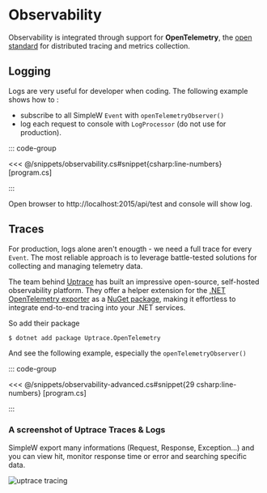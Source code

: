 # Observability

Observability is integrated through support for **OpenTelemetry**, the [open standard](https://opentelemetry.io/) for distributed tracing and metrics collection.


## Logging

Logs are very useful for developer when coding.
The following example shows how to :
- subscribe to all SimpleW `Event` with `openTelemetryObserver()`
- log each request to console with `LogProcessor` (do not use for production).

::: code-group

<<< @/snippets/observability.cs#snippet{csharp:line-numbers} [program.cs]

:::

Open browser to http://localhost:2015/api/test and console will show log.

## Traces

For production, logs alone aren't enougth - we need a full trace for every `Event`.
The most reliable approach is to leverage battle-tested solutions for collecting and managing telemetry data.

The team behind [Uptrace](https://uptrace.dev/) has built an impressive open-source, self-hosted observability platform.
They offer a helper extension for the [.NET OpenTelemetry exporter](https://github.com/open-telemetry/opentelemetry-dotnet) as a [NuGet package](https://www.nuget.org/packages/Uptrace.OpenTelemetry), 
making it effortless to integrate end-to-end tracing into your .NET services.

So add their package

```sh
$ dotnet add package Uptrace.OpenTelemetry
```

And see the following example, especially the `openTelemetryObserver()`

::: code-group

<<< @/snippets/observability-advanced.cs#snippet{29 csharp:line-numbers} [program.cs]

:::

### A screenshot of Uptrace Traces & Logs

SimpleW export many informations (Request, Response, Exception...) and you can view hit, monitor response time or error and searching specific data.

![uptrace tracing](/snippets/observability-with-uptrace.png)
